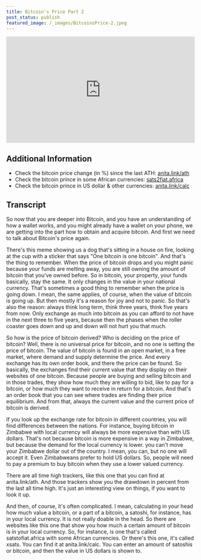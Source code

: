 ```yaml
---
title: Bitcoin's Price Part 2
post_status: publish
featured_image: /_images/BitcoinsPrice-2.jpeg
---
```


<div style="padding:56.25% 0 0 0;position:relative;"><iframe src="https://player.vimeo.com/video/840859633?badge=0&amp;autopause=0&amp;player_id=0&amp;app_id=58479" frameborder="0" allow="autoplay; fullscreen; picture-in-picture" allowfullscreen style="position:absolute;top:0;left:0;width:100%;height:100%;" title="065 Bitcoin‘s Price Part 2"></iframe></div>

<div style="margin-bottom:30px;"></div>

## Additional Information
* Check the bitcoin price change (in %) since the last ATH: [anita.link/ath](https://anita.link/ath)
* Check the bitcoin prince in some African currencies: [sats2fiat.africa](https://sats2fiat.africa/)
* Check the bitcoin prince in US dollar & other currencies: [anita.link/calc](https://anita.link/calc)

## Transcript

So now that you are deeper into Bitcoin, and you have an understanding of how a wallet works, and you might already have a wallet on your phone, we are getting into the part how to obtain and acquire bitcoin. And first we need to talk about Bitcoin's price again. 

There's this meme showing us a dog that's sitting in a house on fire, looking at the cup with a sticker that says "One bitcoin is one bitcoin". And that's the thing to remember. When the price of bitcoin drops and you might panic because your funds are melting away, you are still owning the amount of bitcoin that you've owned before. So in bitcoin, your property, your funds basically, stay the same. It only changes in the value in your national currency. That's sometimes a good thing to remember when the price is going down. I mean, the same applies, of course, when the value of bitcoin is going up. But then mostly it's a reason for joy and not to panic. So that's also the reason: always think long term, think three years, think five years from now. Only exchange as much into bitcoin as you can afford to not have in the next three to five years, because then the phases when the roller coaster goes down and up and down will not hurt you that much. 

So how is the price of bitcoin derived? Who is deciding on the price of bitcoin? Well, there is no universal price for bitcoin, and no one is setting the price of bitcoin. The value of bitcoin is found in an open market, in a free market, where demand and supply determine the price. And every exchange has its own order book, and there the price can be found. So basically, the exchanges find their current value that they display on their websites of one bitcoin. Because people are buying and selling bitcoin and in those trades, they show how much they are willing to bid, like to pay for a bitcoin, or how much they want to receive in return for a bitcoin. And that's an order book that you can see where trades are finding their price equilibrium. And from that, always the current value and the current price of bitcoin is derived. 

If you look up the exchange rate for bitcoin in different countries, you will find differences between the nations. For instance, buying bitcoin in Zimbabwe with local currency will always be more expensive than with US dollars. That's not because bitcoin is more expensive in a way in Zimbabwe, but because the demand for the local currency is lower. you can't move your Zimbabwe dollar out of the country. I mean, you can, but no one will accept it. Even Zimbabweans prefer to hold US dollars. So, people will need to pay a premium to buy bitcoin when they use a lower valued currency. 

There are all time high trackers, like this one that you can find at anita.link/ath. And those trackers show you the drawdown in percent from the last all time high. It's just an interesting view on things, if you want to look it up. 

And then, of course, it's often complicated. I mean, calculating in your head how much value a bitcoin, or a part of a bitcoin, a satoshi, for instance, has in your local currency. It is not really doable in the head. So there are websites like this one that show you how much a certain amount of bitcoin is in your local currency. So, for instance, is one that's called satstofiat.africa with some African currencies. Or there's this one, it's called xsats. You can find it at anita.link/calc. You can enter an amount of satoshis or bitcoin, and then the value in US dollars is shown to.
